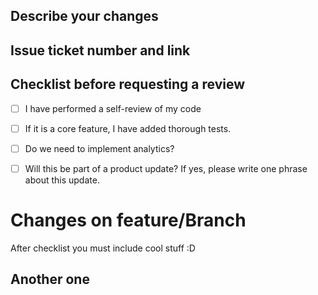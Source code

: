 ## Describe your changes

## Issue ticket number and link

## Checklist before requesting a review
- [ ] I have performed a self-review of my code
- [ ] If it is a core feature, I have added thorough tests.
- [ ] Do we need to implement analytics?
- [ ] Will this be part of a product update? If yes, please write one phrase about this update.


# Changes on feature/Branch
After checklist you must include cool stuff :D

## Another one
